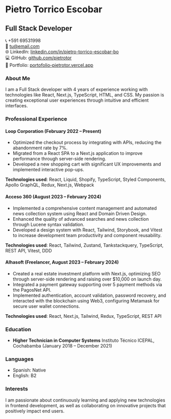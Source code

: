 # Pietro Torrico Escobar

## Full Stack Developer

📞 +591 69531998  
📧 [tu@email.com](mailto:tu@email.com)  
🌐 LinkedIn: [linkedin.com/in/pietro-torrico-escobar-bo](https://www.linkedin.com/in/pietro-torrico-escobar-bo/)  
💻 GitHub: [github.com/pietrotor](https://github.com/pietrotor)  
🔗 Portfolio: [portofolio-pietrotor.vercel.app](https://portofolio-pietrotor.vercel.app/)

### About Me

I am a Full Stack developer with 4 years of experience working with technologies like React, Next.js, TypeScript, HTML, and CSS. My passion is creating exceptional user experiences through intuitive and efficient interfaces.

### Professional Experience

#### Loop Corporation (February 2022 – Present)
- Optimized the checkout process by integrating with APIs, reducing the abandonment rate by 7%.
- Migrated from a React SPA to a Next.js application to improve performance through server-side rendering.
- Developed a new shopping cart with significant UX improvements and implemented interactive pop-ups.

**Technologies used**: React, Liquid, Shopify, TypeScript, Styled Components, Apollo GraphQL, Redux, Next.js, Webpack

#### Acceso 360 (August 2023 – February 2024)
- Implemented a comprehensive content management and automated news collection system using React and Domain Driven Design.
- Enhanced the quality of advanced searches and news collection through Lucene syntax validation.
- Developed a design system with React, Tailwind, Storybook, and Vitest to increase development team productivity and component reusability.

**Technologies used**: React, Tailwind, Zustand, Tankstackquery, TypeScript, REST API, Vitest, DDD

#### Alhasoft (Freelancer, August 2023 – February 2024)
- Created a real estate investment platform with Next.js, optimizing SEO through server-side rendering and raising over $10,000 on launch day.
- Integrated a payment gateway supporting over 5 payment methods via the PagosNet API.
- Implemented authentication, account validation, password recovery, and interacted with the blockchain using Web3, configuring Metamask for secure user wallet connections.

**Technologies used**: React, Next.js, Tailwind, Redux, TypeScript, REST API

### Education

- **Higher Technician in Computer Systems**
  Instituto Técnico ICEPAL, Cochabamba (January 2018 – December 2021)

### Languages

- Spanish: Native
- English: B2

### Interests

I am passionate about continuously learning and applying new technologies in frontend development, as well as collaborating on innovative projects that positively impact end users.
